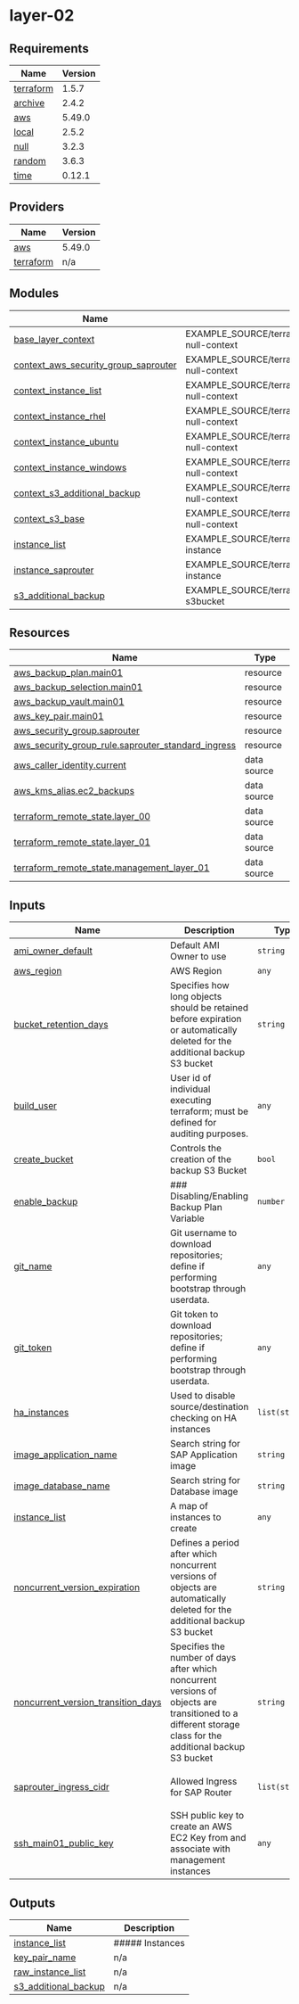 # layer-02

<!-- BEGINNING OF PRE-COMMIT-TERRAFORM DOCS HOOK -->
## Requirements

| Name | Version |
|------|---------|
| <a name="requirement_terraform"></a> [terraform](#requirement\_terraform) | 1.5.7 |
| <a name="requirement_archive"></a> [archive](#requirement\_archive) | 2.4.2 |
| <a name="requirement_aws"></a> [aws](#requirement\_aws) | 5.49.0 |
| <a name="requirement_local"></a> [local](#requirement\_local) | 2.5.2 |
| <a name="requirement_null"></a> [null](#requirement\_null) | 3.2.3 |
| <a name="requirement_random"></a> [random](#requirement\_random) | 3.6.3 |
| <a name="requirement_time"></a> [time](#requirement\_time) | 0.12.1 |

## Providers

| Name | Version |
|------|---------|
| <a name="provider_aws"></a> [aws](#provider\_aws) | 5.49.0 |
| <a name="provider_terraform"></a> [terraform](#provider\_terraform) | n/a |

## Modules

| Name | Source | Version |
|------|--------|---------|
| <a name="module_base_layer_context"></a> [base\_layer\_context](#module\_base\_layer\_context) | EXAMPLE_SOURCE/terraform/shared/modules/terraform-null-context | n/a |
| <a name="module_context_aws_security_group_saprouter"></a> [context\_aws\_security\_group\_saprouter](#module\_context\_aws\_security\_group\_saprouter) | EXAMPLE_SOURCE/terraform/shared/modules/terraform-null-context | n/a |
| <a name="module_context_instance_list"></a> [context\_instance\_list](#module\_context\_instance\_list) | EXAMPLE_SOURCE/terraform/shared/modules/terraform-null-context | n/a |
| <a name="module_context_instance_rhel"></a> [context\_instance\_rhel](#module\_context\_instance\_rhel) | EXAMPLE_SOURCE/terraform/shared/modules/terraform-null-context | n/a |
| <a name="module_context_instance_ubuntu"></a> [context\_instance\_ubuntu](#module\_context\_instance\_ubuntu) | EXAMPLE_SOURCE/terraform/shared/modules/terraform-null-context | n/a |
| <a name="module_context_instance_windows"></a> [context\_instance\_windows](#module\_context\_instance\_windows) | EXAMPLE_SOURCE/terraform/shared/modules/terraform-null-context | n/a |
| <a name="module_context_s3_additional_backup"></a> [context\_s3\_additional\_backup](#module\_context\_s3\_additional\_backup) | EXAMPLE_SOURCE/terraform/shared/modules/terraform-null-context | n/a |
| <a name="module_context_s3_base"></a> [context\_s3\_base](#module\_context\_s3\_base) | EXAMPLE_SOURCE/terraform/shared/modules/terraform-null-context | n/a |
| <a name="module_instance_list"></a> [instance\_list](#module\_instance\_list) | EXAMPLE_SOURCE/terraform/shared/modules/aws-instance | n/a |
| <a name="module_instance_saprouter"></a> [instance\_saprouter](#module\_instance\_saprouter) | EXAMPLE_SOURCE/terraform/shared/modules/aws-instance | n/a |
| <a name="module_s3_additional_backup"></a> [s3\_additional\_backup](#module\_s3\_additional\_backup) | EXAMPLE_SOURCE/terraform/shared/modules/aws-s3bucket | n/a |

## Resources

| Name | Type |
|------|------|
| [aws_backup_plan.main01](https://registry.terraform.io/providers/hashicorp/aws/5.49.0/docs/resources/backup_plan) | resource |
| [aws_backup_selection.main01](https://registry.terraform.io/providers/hashicorp/aws/5.49.0/docs/resources/backup_selection) | resource |
| [aws_backup_vault.main01](https://registry.terraform.io/providers/hashicorp/aws/5.49.0/docs/resources/backup_vault) | resource |
| [aws_key_pair.main01](https://registry.terraform.io/providers/hashicorp/aws/5.49.0/docs/resources/key_pair) | resource |
| [aws_security_group.saprouter](https://registry.terraform.io/providers/hashicorp/aws/5.49.0/docs/resources/security_group) | resource |
| [aws_security_group_rule.saprouter_standard_ingress](https://registry.terraform.io/providers/hashicorp/aws/5.49.0/docs/resources/security_group_rule) | resource |
| [aws_caller_identity.current](https://registry.terraform.io/providers/hashicorp/aws/5.49.0/docs/data-sources/caller_identity) | data source |
| [aws_kms_alias.ec2_backups](https://registry.terraform.io/providers/hashicorp/aws/5.49.0/docs/data-sources/kms_alias) | data source |
| [terraform_remote_state.layer_00](https://registry.terraform.io/providers/hashicorp/terraform/latest/docs/data-sources/remote_state) | data source |
| [terraform_remote_state.layer_01](https://registry.terraform.io/providers/hashicorp/terraform/latest/docs/data-sources/remote_state) | data source |
| [terraform_remote_state.management_layer_01](https://registry.terraform.io/providers/hashicorp/terraform/latest/docs/data-sources/remote_state) | data source |

## Inputs

| Name | Description | Type | Default | Required |
|------|-------------|------|---------|:--------:|
| <a name="input_ami_owner_default"></a> [ami\_owner\_default](#input\_ami\_owner\_default) | Default AMI Owner to use | `string` | `"156506675147"` | no |
| <a name="input_aws_region"></a> [aws\_region](#input\_aws\_region) | AWS Region | `any` | n/a | yes |
| <a name="input_bucket_retention_days"></a> [bucket\_retention\_days](#input\_bucket\_retention\_days) | Specifies how long objects should be retained before expiration or automatically deleted for the additional backup S3 bucket | `string` | `"180"` | no |
| <a name="input_build_user"></a> [build\_user](#input\_build\_user) | User id of individual executing terraform; must be defined for auditing purposes. | `any` | n/a | yes |
| <a name="input_create_bucket"></a> [create\_bucket](#input\_create\_bucket) | Controls the creation of the backup S3 Bucket | `bool` | `false` | no |
| <a name="input_enable_backup"></a> [enable\_backup](#input\_enable\_backup) | ### Disabling/Enabling Backup Plan Variable | `number` | `1` | no |
| <a name="input_git_name"></a> [git\_name](#input\_git\_name) | Git username to download repositories; define if performing bootstrap through userdata. | `any` | n/a | yes |
| <a name="input_git_token"></a> [git\_token](#input\_git\_token) | Git token to download repositories; define if performing bootstrap through userdata. | `any` | n/a | yes |
| <a name="input_ha_instances"></a> [ha\_instances](#input\_ha\_instances) | Used to disable source/destination checking on HA instances | `list(string)` | `[]` | no |
| <a name="input_image_application_name"></a> [image\_application\_name](#input\_image\_application\_name) | Search string for SAP Application image | `string` | n/a | yes |
| <a name="input_image_database_name"></a> [image\_database\_name](#input\_image\_database\_name) | Search string for Database image | `string` | n/a | yes |
| <a name="input_instance_list"></a> [instance\_list](#input\_instance\_list) | A map of instances to create | `any` | `null` | no |
| <a name="input_noncurrent_version_expiration"></a> [noncurrent\_version\_expiration](#input\_noncurrent\_version\_expiration) | Defines a period after which noncurrent versions of objects are automatically deleted for the additional backup S3 bucket | `string` | `"180"` | no |
| <a name="input_noncurrent_version_transition_days"></a> [noncurrent\_version\_transition\_days](#input\_noncurrent\_version\_transition\_days) | Specifies the number of days after which noncurrent versions of objects are transitioned to a different storage class for the additional backup S3 bucket | `string` | `"30"` | no |
| <a name="input_saprouter_ingress_cidr"></a> [saprouter\_ingress\_cidr](#input\_saprouter\_ingress\_cidr) | Allowed Ingress for SAP Router | `list(string)` | <pre>[<br/>  "194.39.131.34/32"<br/>]</pre> | no |
| <a name="input_ssh_main01_public_key"></a> [ssh\_main01\_public\_key](#input\_ssh\_main01\_public\_key) | SSH public key to create an AWS EC2 Key from and associate with management instances | `any` | n/a | yes |

## Outputs

| Name | Description |
|------|-------------|
| <a name="output_instance_list"></a> [instance\_list](#output\_instance\_list) | ##### Instances |
| <a name="output_key_pair_name"></a> [key\_pair\_name](#output\_key\_pair\_name) | n/a |
| <a name="output_raw_instance_list"></a> [raw\_instance\_list](#output\_raw\_instance\_list) | n/a |
| <a name="output_s3_additional_backup"></a> [s3\_additional\_backup](#output\_s3\_additional\_backup) | n/a |
<!-- END OF PRE-COMMIT-TERRAFORM DOCS HOOK -->
